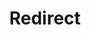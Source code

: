 ﻿---
layout: src/layouts/Redirect.astro
title: Redirect
redirect: /docs/octopus-rest-api/cli/octopus-release-delete
pubDate:  2023-01-01
navSearch: false
navSitemap: false
navMenu: false
---
